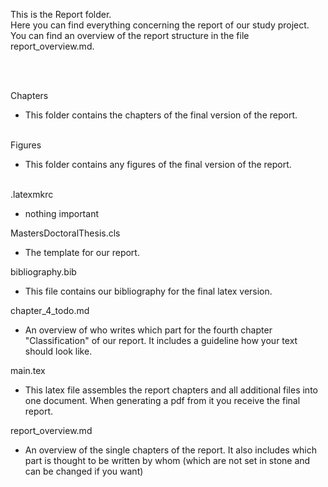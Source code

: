 This is the Report folder.  
Here you can find everything concerning the report of our study project.  
You can find an overview of the report structure in the file report_overview.md.  
  
 <br/>
 <br/>
   
Chapters
* This folder contains the chapters of the final version of the report.
  <br/>
  <br/>
  
Figures
* This folder contains any figures of the final version of the report.
  <br/>
  <br/>
  
.latexmkrc
* nothing important
  
MastersDoctoralThesis.cls
* The template for our report.
  
bibliography.bib
* This file contains our bibliography for the final latex version.
  
chapter_4_todo.md
* An overview of who writes which part for the fourth chapter "Classification" of our report. It includes a guideline how your text should look like.
  
main.tex
* This latex file assembles the report chapters and all additional files into one document. When generating a pdf from it you receive the final report.
  
report_overview.md
* An overview of the single chapters of the report. It also includes which part is thought to be written by whom (which are not set in stone and can be changed if you want)
  
